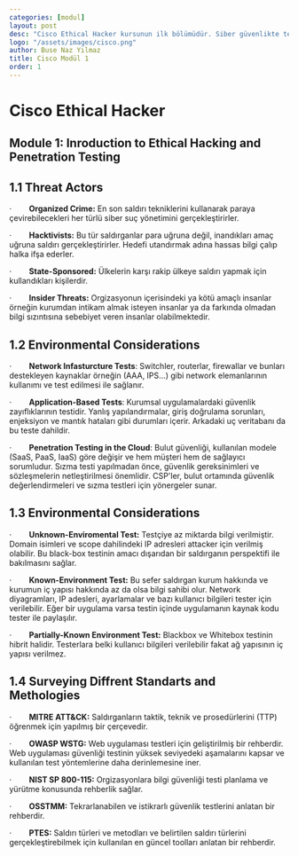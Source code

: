 ```yaml
---
categories: [modul]
layout: post
desc: "Cisco Ethical Hacker kursunun ilk bölümüdür. Siber güvenlikte tehdit aktörlerini, test ortamı türlerini, çevresel değerlendirmeleri ve farklı güvenlik test standartları ile metodolojilerini açıklamaktadır. Kurumların güvenlik zafiyetlerini belirlemek ve önlem almak amacıyla gerçekleştirilen sızma testlerinin kapsamı ve yaklaşımları detaylandırılmıştır. "
logo: "/assets/images/cisco.png"
author: Buse Naz Yılmaz
title: Cisco Modül 1 
order: 1
---
```


# Cisco Ethical Hacker

<h2> Module 1: Inroduction to Ethical Hacking and Penetration Testing </h2>

## 1.1 Threat Actors

·        **Organized Crime:** En son saldırı tekniklerini kullanarak paraya çevirebilecekleri her türlü siber suç yönetimini gerçekleştirirler.

·        **Hacktivists:** Bu tür saldırganlar para uğruna değil, inandıkları amaç uğruna saldırı gerçekleştirirler. Hedefi utandırmak adına hassas bilgi çalıp halka ifşa ederler.

·        **State-Sponsored:** Ülkelerin karşı rakip ülkeye saldırı yapmak için kullandıkları kişilerdir.

·        **Insider Threats:** Orgizasyonun içerisindeki ya kötü amaçlı insanlar örneğin kurumdan intikam almak isteyen insanlar ya da farkında olmadan bilgi sızıntısına sebebiyet veren insanlar olabilmektedir.

## 1.2 Environmental Considerations

·        **Network Infasturcture Tests**: Switchler, routerlar, firewallar ve bunları destekleyen kaynaklar örneğin (AAA, IPS…) gibi network elemanlarının kullanımı ve test edilmesi ile sağlanır.

·        **Application-Based Tests**: Kurumsal uygulamalardaki güvenlik zayıflıklarının testidir. Yanlış yapılandırmalar, giriş doğrulama sorunları, enjeksiyon ve mantık hataları gibi durumları içerir. Arkadaki uç veritabanı da bu teste dahildir.

·        **Penetration Testing in the Cloud**: Bulut güvenliği, kullanılan modele (SaaS, PaaS, IaaS) göre değişir ve hem müşteri hem de sağlayıcı sorumludur. Sızma testi yapılmadan önce, güvenlik gereksinimleri ve sözleşmelerin netleştirilmesi önemlidir. CSP'ler, bulut ortamında güvenlik değerlendirmeleri ve sızma testleri için yönergeler sunar.

## 1.3 Environmental Considerations

·        **Unknown-Enviromental Test:** Testçiye az miktarda bilgi verilmiştir. Domain isimleri ve scope dahilindeki IP adresleri attacker için verilmiş olabilir. Bu black-box testinin amacı dışarıdan bir saldırganın perspektifi ile bakılmasını sağlar.

·        **Known-Environment Test:** Bu sefer saldırgan kurum hakkında ve kurumun iç yapısı hakkında az da olsa bilgi sahibi olur. Network diyagramları, IP adesleri, ayarlamalar ve bazı kullanıcı bilgileri tester için verilebilir. Eğer bir uygulama varsa testin içinde uygulamanın kaynak kodu tester ile paylaşılır.

·        **Partially-Known Environment Test:** Blackbox ve Whitebox testinin hibrit halidir. Testerlara belki kullanıcı bilgileri verilebilir fakat ağ yapısının iç yapısı verilmez.

## 1.4 Surveying Diffrent Standarts and Methologies

·        **MITRE ATT&CK:** Saldırganların taktik, teknik ve prosedürlerini (TTP) öğrenmek için yapılmış bir çerçevedir.

·        **OWASP WSTG:** Web uygulaması testleri için geliştirilmiş bir rehberdir. Web uygulaması güvenliği testinin yüksek seviyedeki aşamalarını kapsar ve kullanılan test yöntemlerine daha derinlemesine iner.

·        **NIST SP 800-115:** Orgizasyonlara bilgi güvenliği testi planlama ve yürütme konusunda rehberlik sağlar.

·        **OSSTMM:** Tekrarlanabilen ve istikrarlı güvenlik testlerini anlatan bir rehberdir.

·        **PTES:** Saldırı türleri ve metodları ve belirtilen saldırı türlerini gerçekleştirebilmek için kullanılan en güncel toolları anlatan bir rehberdir.

